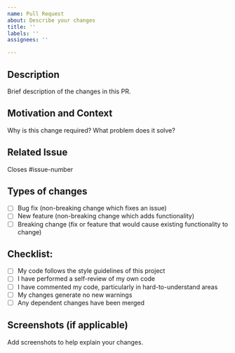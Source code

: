 ```yaml
---
name: Pull Request
about: Describe your changes
title: ''
labels: ''
assignees: ''

---
```


## Description

Brief description of the changes in this PR.

## Motivation and Context

Why is this change required? What problem does it solve?

## Related Issue

Closes #issue-number

## Types of changes

- [ ] Bug fix (non-breaking change which fixes an issue)
- [ ] New feature (non-breaking change which adds functionality)
- [ ] Breaking change (fix or feature that would cause existing functionality to change)

## Checklist:

- [ ] My code follows the style guidelines of this project
- [ ] I have performed a self-review of my own code
- [ ] I have commented my code, particularly in hard-to-understand areas
- [ ] My changes generate no new warnings
- [ ] Any dependent changes have been merged

## Screenshots (if applicable)

Add screenshots to help explain your changes.